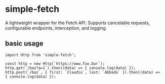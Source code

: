 # simple-fetch
A lightweight wrapper for the Fetch API. Supports cancelable requests, configurable endpoints, interception, and logging.

## basic usage
```
import Http from 'simple-fetch';

const http = new Http(`https://www.foo.bar`);
http.get(`/baz?a=1`).then((data) => { console.log(data) });
http.post(`/baz`, { first: `Claudio`, last: `Abbado` }).then((data) => { conosle.log(data) });
```
